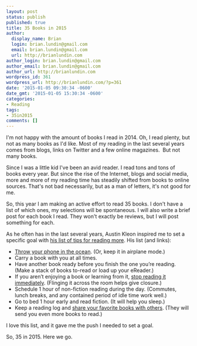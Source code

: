 ```yaml
---
layout: post
status: publish
published: true
title: 35 Books in 2015
author:
  display_name: Brian
  login: brian.lundin@gmail.com
  email: brian.lundin@gmail.com
  url: http://brianlundin.com
author_login: brian.lundin@gmail.com
author_email: brian.lundin@gmail.com
author_url: http://brianlundin.com
wordpress_id: 361
wordpress_url: http://brianlundin.com/?p=361
date: '2015-01-05 09:30:34 -0600'
date_gmt: '2015-01-05 15:30:34 -0600'
categories:
- Reading
tags:
- 35in2015
comments: []
---
```

<p>I'm not happy with the amount of books I read in 2014. Oh, I read plenty, but not as many books as I'd like. Most of my reading in the last several years comes from blogs, links on Twitter and a few online magazines.  But not many books.</p>
<p>Since I was a little kid I've been an avid reader. I read tons and tons of books every year. But since the rise of the Internet, blogs and social media, more and more of my reading time has steadily shifted from books to online sources. That's not bad necessarily, but as a man of letters, it's not good for me.</p>
<p>So, this year I am making an active effort to read 35 books. I don't have a list of which ones, my selections will be spontaneous. I will also write a brief post for each book I read. They won't exactly be reviews, but I will post something for each.</p>
<p>As he often has in the last several years, Austin Kleon inspired me to set a specific goal with <a href="http://austinkleon.com/2014/12/29/how-to-read-more/">his list of tips for reading more</a>. His list (and links):</p>
<ul>
<li><a href="http://austinkleon.com/2014/07/22/read-a-book-instead/" target="_blank">Throw your phone in the ocean</a>. (Or, keep it in airplane mode.)</li>
<li>Carry a book with you at all times.</li>
<li>Have another book ready before you finish the one you’re reading. (Make a stack of books to-read or load up your eReader.)</li>
<li>If you aren’t enjoying a book or learning from it, <a href="http://austinkleon.com/2014/10/17/33-thoughts-on-reading/" target="_blank">stop reading it immediately</a>. (Flinging it across the room helps give closure.)</li>
<li>Schedule 1 hour of non-fiction reading during the day. (Commutes, lunch breaks, and any contained period of idle time work well.)</li>
<li>Go to bed 1 hour early and read fiction. (It will help you sleep.)</li>
<li>Keep a reading log and <a href="http://books.austinkleon.com/" target="_blank">share your favorite books with others</a>. (They will send you even more books to read.)</li>
</ul>
<p>I love this list, and it gave me the push I needed to set a goal.</p>
<p>So, 35 in 2015. Here we go.</p>
